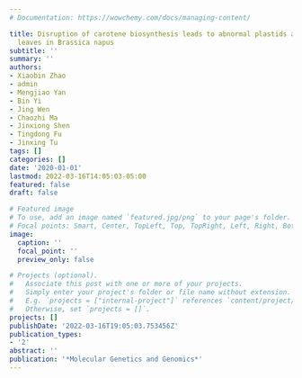 ```yaml
---
# Documentation: https://wowchemy.com/docs/managing-content/

title: Disruption of carotene biosynthesis leads to abnormal plastids and variegated
  leaves in Brassica napus
subtitle: ''
summary: ''
authors:
- Xiaobin Zhao
- admin
- Mengjiao Yan
- Bin Yi
- Jing Wen
- Chaozhi Ma
- Jinxiong Shen
- Tingdong Fu
- Jinxing Tu
tags: []
categories: []
date: '2020-01-01'
lastmod: 2022-03-16T14:05:03-05:00
featured: false
draft: false

# Featured image
# To use, add an image named `featured.jpg/png` to your page's folder.
# Focal points: Smart, Center, TopLeft, Top, TopRight, Left, Right, BottomLeft, Bottom, BottomRight.
image:
  caption: ''
  focal_point: ''
  preview_only: false

# Projects (optional).
#   Associate this post with one or more of your projects.
#   Simply enter your project's folder or file name without extension.
#   E.g. `projects = ["internal-project"]` references `content/project/deep-learning/index.md`.
#   Otherwise, set `projects = []`.
projects: []
publishDate: '2022-03-16T19:05:03.753456Z'
publication_types:
- '2'
abstract: ''
publication: '*Molecular Genetics and Genomics*'
---
```

